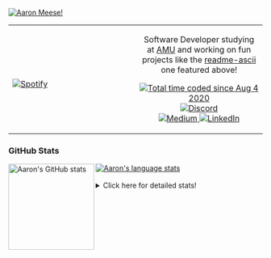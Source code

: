 [![Aaron Meese!](https://user-images.githubusercontent.com/17814535/88975338-a2aabf00-d27f-11ea-963f-8a19608716b4.png)](https://github.com/ajmeese7/readme-ascii "README ASCII")

<!-- Modified from project here: https://github.com/novatorem/novatorem -->
<table width="100%"> 
  <tr>
  <td width="50%">
      
&nbsp; <br> [![Spotify](https://ajmeese7.vercel.app/api/spotify)](https://open.spotify.com/user/ajmeese)

  </td>
  <td width="50%">
    <p align="center">
    Software Developer studying at <a href="https://www.amu.apus.edu/">AMU</a> and working on fun 
    projects like the <a href="https://github.com/ajmeese7/readme-ascii">readme-ascii</a> one featured above!
    </p>
    <p align="center">
      <a href="https://wakatime.com/@f726891d-3b02-46cd-9b60-e8c59f9e2b14">
        <img src="https://wakatime.com/badge/user/f726891d-3b02-46cd-9b60-e8c59f9e2b14.svg" alt="Total time coded since Aug 4 2020" title="WakaTime" />
      </a>
      <a href="http://link.aaronmeese.com/discord">
        <img src="https://img.shields.io/badge/discord-ajmeese7%234835-369?style=flat-square&logo=discord&logoColor=white&color=purple" alt="Discord" title="Discord">
      </a>
      <br />
      <a href="https://link.aaronmeese.com/medium">
        <img src="https://img.shields.io/badge/medium-ajmeese7-1DB954?style=flat-square&logo=medium&logoColor=white" alt="Medium" title="Medium">
      </a>
      <a href="https://link.aaronmeese.com/linkedin">
        <img src="https://img.shields.io/badge/linkedIn-aaronmeese-1DB954?style=flat-square&logo=linkedin&logoColor=white&color=blue" alt="LinkedIn" title="LinkedIn">
      </a>
    </p>
  </td>

</table>

[//]: <> (The `&nbsp;` is to have Aphelion take up more space)

### GitHub Stats ###

<a href="https://profile-summary-for-github.com/user/ajmeese7">
  <img align="left" height="170px" src="https://github-readme-stats.vercel.app/api?username=ajmeese7&show_icons=true&line_height=27&count_private=true" alt="Aaron's GitHub stats"/>
  <img src="https://github-readme-stats.vercel.app/api/top-langs/?username=ajmeese7&hide_langs_below=5&layout=compact" alt="Aaron's language stats"/>
</a>

<br />
<br />
<details>
<summary>Click here for detailed stats!</summary>

### :zap: Recent Activity
<!--START_SECTION:activity-->
1. 💪 Opened PR [#6](https://github.com/Mist3r-Robot/classic-discord-webhook/pull/6) in [Mist3r-Robot/classic-discord-webhook](https://github.com/Mist3r-Robot/classic-discord-webhook)
2. 🎉 Merged PR [#12](https://github.com/ajmeese7/snapchat-share/pull/12) in [ajmeese7/snapchat-share](https://github.com/ajmeese7/snapchat-share)
3. 🎉 Merged PR [#15](https://github.com/ajmeese7/repbot/pull/15) in [ajmeese7/repbot](https://github.com/ajmeese7/repbot)
4. 🗣 Commented on [#572](https://github.com/replicate/cog/issues/572) in [replicate/cog](https://github.com/replicate/cog)
5. 🗣 Commented on [#41](https://github.com/BachiLi/diffvg/issues/41) in [BachiLi/diffvg](https://github.com/BachiLi/diffvg)
<!--END_SECTION:activity-->

### 🧐 Waka Stats
<!--START_SECTION:waka-->
![Code Time](http://img.shields.io/badge/Code%20Time-1%2C075%20hrs%2033%20mins-blue)

**🐱 My GitHub Data** 

> 🏆 850 Contributions in the Year 2022
 > 
> 📦 340.9 kB Used in GitHub's Storage 
 > 
> 💼 Opted to Hire
 > 
> 📜 79 Public Repositories 
 > 
> 🔑 29 Private Repositories  
 > 
**I'm an Early 🐤** 

```text
🌞 Morning    208 commits    █████░░░░░░░░░░░░░░░░░░░░   21.36% 
🌆 Daytime    368 commits    █████████░░░░░░░░░░░░░░░░   37.78% 
🌃 Evening    385 commits    ██████████░░░░░░░░░░░░░░░   39.53% 
🌙 Night      13 commits     ░░░░░░░░░░░░░░░░░░░░░░░░░   1.33%

```
📅 **I'm Most Productive on Sunday** 

```text
Monday       132 commits    ███░░░░░░░░░░░░░░░░░░░░░░   13.55% 
Tuesday      152 commits    ████░░░░░░░░░░░░░░░░░░░░░   15.61% 
Wednesday    115 commits    ███░░░░░░░░░░░░░░░░░░░░░░   11.81% 
Thursday     135 commits    ███░░░░░░░░░░░░░░░░░░░░░░   13.86% 
Friday       97 commits     ██░░░░░░░░░░░░░░░░░░░░░░░   9.96% 
Saturday     155 commits    ████░░░░░░░░░░░░░░░░░░░░░   15.91% 
Sunday       188 commits    ████░░░░░░░░░░░░░░░░░░░░░   19.3%

```


📊 **This Week I Spent My Time On** 

```text
⌚︎ Time Zone: America/New_York

💬 Programming Languages: 
Bash                     6 hrs 54 mins       █████████████░░░░░░░░░░░░   52.11% 
Other                    2 hrs 2 mins        ███░░░░░░░░░░░░░░░░░░░░░░   15.36% 
YAML                     1 hr 50 mins        ███░░░░░░░░░░░░░░░░░░░░░░   13.88% 
Python                   1 hr 3 mins         ██░░░░░░░░░░░░░░░░░░░░░░░   7.95% 
Markdown                 51 mins             █░░░░░░░░░░░░░░░░░░░░░░░░   6.51%

🐱‍💻 Projects: 
zork                     8 hrs 34 mins       ████████████████░░░░░░░░░   64.74% 
modernreforms.org        1 hr 24 mins        ██░░░░░░░░░░░░░░░░░░░░░░░   10.61% 
stack_overflow           1 hr 1 min          ██░░░░░░░░░░░░░░░░░░░░░░░   7.71% 
raspberrypi              46 mins             █░░░░░░░░░░░░░░░░░░░░░░░░   5.84% 
classic-discord-webhook  39 mins             █░░░░░░░░░░░░░░░░░░░░░░░░   5.01%

```

**I Mostly Code in JavaScript** 

```text
JavaScript               32 repos            ████████████░░░░░░░░░░░░░   50.0% 
HTML                     9 repos             ███░░░░░░░░░░░░░░░░░░░░░░   14.06% 
Python                   5 repos             ██░░░░░░░░░░░░░░░░░░░░░░░   7.81% 
Java                     4 repos             █░░░░░░░░░░░░░░░░░░░░░░░░   6.25% 
CSS                      3 repos             █░░░░░░░░░░░░░░░░░░░░░░░░   4.69%

```



 Last Updated on 18/06/2022 08:03:28 UTC
<!--END_SECTION:waka-->
</details>
